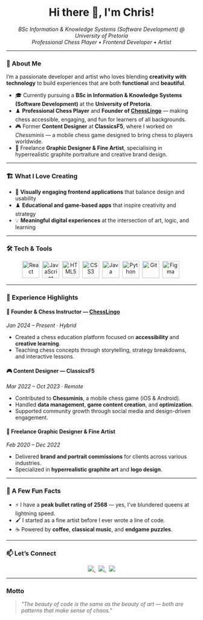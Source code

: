 <h1 align="center">Hi there 👋, I'm Chris!</h1>

<p align="center">
  <em>BSc Information & Knowledge Systems (Software Development) @ University of Pretoria</em><br>
  <em>Professional Chess Player • Frontend Developer • Artist</em>
</p>

---

### 🧠 About Me

I’m a passionate developer and artist who loves blending **creativity with technology** to build experiences that are both **functional** and **beautiful**.  

- 🎓 Currently pursuing a **BSc in Information & Knowledge Systems (Software Development)** at the **University of Pretoria**.  
- ♟️ **Professional Chess Player** and **Founder of [ChessLingo](https://www.chesslingo.co.za/)** — making chess accessible, engaging, and fun for learners of all backgrounds.  
- 🎮 Former **Content Designer** at **ClassicsF5**, where I worked on *Chessminis* — a mobile chess game designed to bring chess to players worldwide.  
- 🎨 Freelance **Graphic Designer & Fine Artist**, specialising in hyperrealistic graphite portraiture and creative brand design.  

---

### 🏗️ What I Love Creating

- 🎨 **Visually engaging frontend applications** that balance design and usability  
- ♟️ **Educational and game-based apps** that inspire creativity and strategy  
- 💡 **Meaningful digital experiences** at the intersection of art, logic, and learning  

---

### 🛠️ Tech & Tools

<p align="center">
  <img src="https://cdn.jsdelivr.net/gh/devicons/devicon/icons/react/react-original.svg" width="45" title="React" />&nbsp;
  <img src="https://cdn.jsdelivr.net/gh/devicons/devicon/icons/javascript/javascript-original.svg" width="45" title="JavaScript" />&nbsp;
  <img src="https://cdn.jsdelivr.net/gh/devicons/devicon/icons/html5/html5-original.svg" width="45" title="HTML5" />&nbsp;
  <img src="https://cdn.jsdelivr.net/gh/devicons/devicon/icons/css3/css3-original.svg" width="45" title="CSS3" />&nbsp;
  <img src="https://cdn.jsdelivr.net/gh/devicons/devicon/icons/java/java-original.svg" width="45" title="Java" />&nbsp;
  <img src="https://cdn.jsdelivr.net/gh/devicons/devicon/icons/python/python-original.svg" width="45" title="Python" />&nbsp;
  <img src="https://cdn.jsdelivr.net/gh/devicons/devicon/icons/git/git-original.svg" width="45" title="Git" />&nbsp;
  <img src="https://cdn.jsdelivr.net/gh/devicons/devicon/icons/figma/figma-original.svg" width="45" title="Figma" />&nbsp;
</p>

---

### 💼 Experience Highlights

#### 🏫 **Founder & Chess Instructor — [ChessLingo](#)**
*Jan 2024 – Present · Hybrid*  
- Created a chess education platform focused on **accessibility** and **creative learning**.  
- Teaching chess concepts through storytelling, strategy breakdowns, and interactive lessons.  

#### 🎮 **Content Designer — ClassicsF5**
*Mar 2022 – Oct 2023 · Remote*  
- Contributed to **Chessminis**, a mobile chess game (iOS & Android).  
- Handled **data management**, **game content creation**, and **optimization**.  
- Supported community growth through social media and design-driven engagement.  

#### 🎨 **Freelance Graphic Designer & Fine Artist**
*Feb 2020 – Dec 2022*  
- Delivered **brand and portrait commissions** for clients across various industries.  
- Specialized in **hyperrealistic graphite art** and **logo design**.  

---

### 🧩 A Few Fun Facts

- ⚡ I have a **peak bullet rating of 2568** — yes, I’ve blundered queens at lightning speed.  
- 🖌️ I started as a fine artist before I ever wrote a line of code.  
- ☕ Powered by **coffee**, **classical music**, and **endgame puzzles**.  

---

### 📫 Let’s Connect

<p align="center">
  <a href="mailto:christopher.yoko.za@gmail.com">
    <img src="https://img.shields.io/badge/Email-Contact%20Me-blue?style=for-the-badge&logo=gmail" />
  </a>
  &nbsp;
  <a href="https://www.linkedin.com/in/chris-yoko-73a79a257/" target="_blank">
    <img src="https://img.shields.io/badge/LinkedIn-Chris%20Yoko-blue?style=for-the-badge&logo=linkedin" />
  </a>
  &nbsp;
  <a href="https://lichess.org/@/YOUR-LICHESS-HANDLE" target="_blank">
    <img src="https://img.shields.io/badge/Lichess-Profile-black?style=for-the-badge&logo=lichess" />
  </a>
</p>

---

###  Motto

> *"The beauty of code is the same as the beauty of art — both are patterns that make sense of chaos."*



